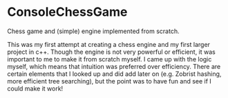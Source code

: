 # ConsoleChessGame
Chess game and (simple) engine implemented from scratch.

This was my first attempt at creating a chess engine and my first larger project in c++. Though the engine is not very powerful or efficient, it was important to me to make it from scratch myself. I came up with the logic myself, which means that intuition was preferred over efficiency.
There are certain elements that I looked up and did add later on (e.g. Zobrist hashing, more efficient tree searching), but the point was to have fun and see if I could make it work!
